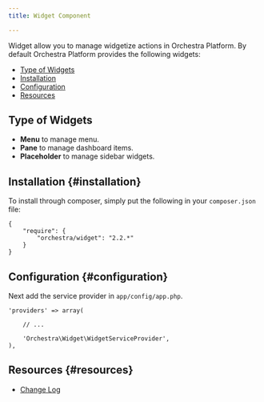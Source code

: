 ```yaml
---
title: Widget Component

---
```


Widget allow you to manage widgetize actions in Orchestra Platform. By default Orchestra Platform provides the following widgets:

* [Type of Widgets](#type)
* [Installation](#installation)
* [Configuration](#configuration)
* [Resources](#resources)

## Type of Widgets

* **Menu** to manage menu.
* **Pane** to manage dashboard items.
* **Placeholder** to manage sidebar widgets.

## Installation {#installation}

To install through composer, simply put the following in your `composer.json` file:

	{
		"require": {
			"orchestra/widget": "2.2.*"
		}
	}

## Configuration {#configuration}

Next add the service provider in `app/config/app.php`.

	'providers' => array(

		// ...

		'Orchestra\Widget\WidgetServiceProvider',
	),

## Resources {#resources}

* [Change Log]({doc-url}/components/widget/changes#v2-2)
